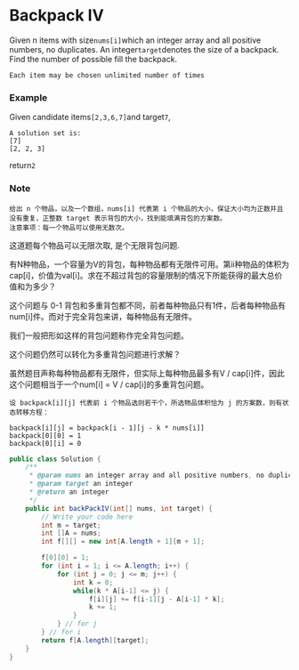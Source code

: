 # Backpack IV

Given n items with size`nums[i]`which an integer array and all positive numbers, no duplicates. An integer`target`denotes the size of a backpack. Find the number of possible fill the backpack.

`Each item may be chosen unlimited number of times`

### Example

Given candidate items`[2,3,6,7]`and target`7`,

```
A solution set is: 
[7]
[2, 2, 3]
```

return`2`

### Note

```
给出 n 个物品，以及一个数组，nums[i] 代表第 i 个物品的大小，保证大小均为正数并且没有重复，正整数 target 表示背包的大小，找到能填满背包的方案数。
注意事项：每一个物品可以使用无数次。
```

这道题每个物品可以无限次取, 是个无限背包问题.

有N种物品，一个容量为V的背包，每种物品都有无限件可用。第ii种物品的体积为cap\[i\]，价值为val\[i\]。求在不超过背包的容量限制的情况下所能获得的最大总价值和为多少？

这个问题与 0-1 背包和多重背包都不同，前者每种物品只有1件，后者每种物品有num\[i\]件。而对于完全背包来讲，每种物品有无限件。

我们一般把形如这样的背包问题称作完全背包问题。

这个问题仍然可以转化为多重背包问题进行求解？

虽然题目声称每种物品都有无限件，但实际上每种物品最多有V / cap\[i\]件，因此这个问题相当于一个num\[i\] = V / cap\[i\]的多重背包问题。

```
设 backpack[i][j] 代表前 i 个物品选则若干个，所选物品体积恰为 j 的方案数，则有状态转移方程：

backpack[i][j] = backpack[i - 1][j - k * nums[i]]
backpack[0][0] = 1
backpack[0][i] = 0
```

```java
public class Solution {
    /**
     * @param nums an integer array and all positive numbers, no duplicates
     * @param target an integer
     * @return an integer
     */
    public int backPackIV(int[] nums, int target) {
        // Write your code here
        int m = target;
        int []A = nums;
        int f[][] = new int[A.length + 1][m + 1];

        f[0][0] = 1;
        for (int i = 1; i <= A.length; i++) {
            for (int j = 0; j <= m; j++) {
                int k = 0; 
                while(k * A[i-1] <= j) {
                    f[i][j] += f[i-1][j - A[i-1] * k];
                    k += 1;
                }
            } // for j
        } // for i    
        return f[A.length][target];
    }
}
```



